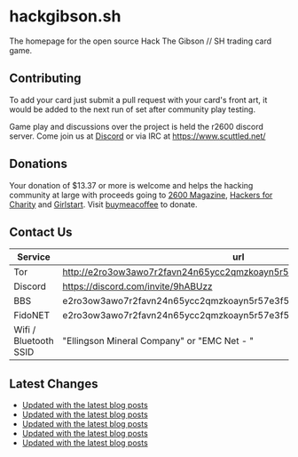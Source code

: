 # hackgibson.sh
The homepage for the open source Hack The Gibson // SH trading card game.


## Contributing

To add your card just submit a pull request with your card's front art, it would be added to the next run of set after community play testing.

Game play and discussions over the project is held the r2600 discord server. Come join us at [Discord](https://discord.com/invite/9hABUzz) or via IRC at https://www.scuttled.net/


## Donations

Your donation of $13.37 or more is welcome and helps the hacking community at large with proceeds going to [2600 Magazine](https://2600.com/), [Hackers for Charity](https://hackersforcharity.org) and [Girlstart](https://girlstart.org).  Visit [buymeacoffee](https://www.buymeacoffee.com/hackgibson.sh) to donate.


## Contact Us

Service | url
-|-
Tor | http://e2ro3ow3awo7r2favn24n65ycc2qmzkoayn5r57e3f56nvjwdcgg32ad.onion
Discord | https://discord.com/invite/9hABUzz
BBS | e2ro3ow3awo7r2favn24n65ycc2qmzkoayn5r57e3f56nvjwdcgg32ad.onion:23
FidoNET | e2ro3ow3awo7r2favn24n65ycc2qmzkoayn5r57e3f56nvjwdcgg32ad.onion:24554
Wifi / Bluetooth SSID | "Ellingson Mineral Company" or "EMC Net - <fidonet address>"

## Latest Changes
<!-- BLOG-POST-LIST:START -->
- [Updated with the latest blog posts](https://github.com/DFW2600/hackgibson.sh/commit/7ca1a0b0641993d9c560c04cedcfc9f79a16d9f5)
- [Updated with the latest blog posts](https://github.com/DFW2600/hackgibson.sh/commit/1fd50e191a18b2a5771f450d14c7251432fa6ceb)
- [Updated with the latest blog posts](https://github.com/DFW2600/hackgibson.sh/commit/7b56b67b97ab8a8c9739a6d98db97f90baf0a7ad)
- [Updated with the latest blog posts](https://github.com/DFW2600/hackgibson.sh/commit/12d3f42e1a4f422dbeaba5614890b2b26497bfdc)
- [Updated with the latest blog posts](https://github.com/DFW2600/hackgibson.sh/commit/ce4a3d0b7cfb72f236acc1684b872dd523874dda)
<!-- BLOG-POST-LIST:END -->
